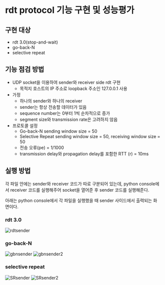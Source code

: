 # rdt protocol 기능 구현 및 성능평가

## 구현 대상
- rdt 3.0(stop-and-wait)
- go-back-N
- selective repeat

## 기능 점검 방법
- UDP socket을 이용하여 sender와 receiver side rdt 구현
  - 목적지 호스트의 IP 주소로 loopback 주소인 127.0.0.1 사용
- 가정
  - 하나의 sender와 하나의 receiver
  - sender는 항상 전송할 데이터가 있음
  - sequence number는 0부터 1씩 순차적으로 증가
  - segment size와 transmission rate은 고려하지 않음
- 프로토콜 설정
  - Go-back-N sending window size = 50
  - Selective Repeat sending window size = 50, receiving window size = 50
  - 전송 오류(pe) = 1/1000
  - transmission delay와 propagation delay를 포함한 RTT (r) = 10ms

## 실행 방법
각 파일 안에는 sender와 receiver 코드가 따로 구분되어 있는데, python console에서 receiver 코드를 실행해주어 socket을 열어준 후 sender 코드를 실행해준다. 

아래는 python console에서 각 파일을 실행했을 때 sender 사이드에서 출력되는 화면이다.

### rdt 3.0
![rdtsender](https://user-images.githubusercontent.com/49015100/101871562-229a4b80-3bc7-11eb-908f-f033a86ba982.png)


### go-back-N
![gbnsender](https://user-images.githubusercontent.com/49015100/101871577-2a59f000-3bc7-11eb-904c-390731ab8974.png)
![gbnsender2](https://user-images.githubusercontent.com/49015100/101871584-2ded7700-3bc7-11eb-8b63-ddd3f07ae7fc.png)


### selective repeat
![SRsender](https://user-images.githubusercontent.com/49015100/101871596-33e35800-3bc7-11eb-8224-f1a21154b55e.png)
![SRsender2](https://user-images.githubusercontent.com/49015100/101871607-39d93900-3bc7-11eb-862f-3f0e2b2e8142.png)
